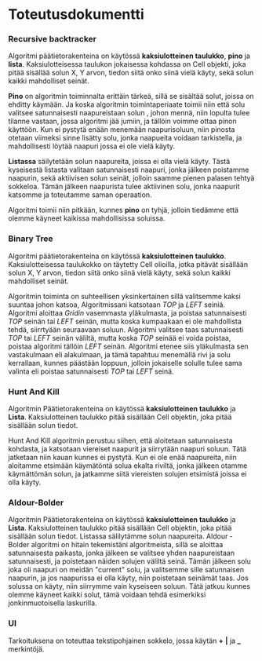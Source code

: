 # Toteutusdokumentti

### Recursive backtracker
Algoritmi päätietorakenteina on käytössä **kaksiulotteinen taulukko**, **pino** ja **lista**. Kaksiulotteisessa taulukon jokaisessa kohdassa on Cell objekti,
joka pitää sisällää solun  X, Y arvon, tiedon siitä onko siinä vielä käyty, sekä solun kaikki mahdolliset seinät. 

**Pino** on algoritmin toiminnalta erittäin tärkeä,
sillä se sisältää solut, joissa on ehditty käymään. Ja koska algoritmin toimintaperiaate toimii niin että solu valitsee satunnaisesti naapureistaan solun , johon mennä, niin lopulta
tulee tilanne vastaan, jossa algoritmi jää jumiin, ja tällöin voimme ottaa pinon käyttöön. Kun ei pystytä enään menemään naapurisoluun, niin pinosta otetaan viimeksi sinne lisätty solu, jonka naapueita voidaan tarkistella,
ja mahdollisesti löytää naapuri jossa ei ole vielä käyty.

**Listassa** säilytetään solun naapureita, joissa ei olla vielä käyty. Tästä kyseisestä listasta valitaan satunnaisesti naapuri, jonka jälkeen poistamme naapurin, sekä aktiivisen solun seinät, jolloin saamme pienen palasen tehtyä sokkeloa.
Tämän jälkeen naapurista tulee aktiivinen solu, jonka naapurit katsomme ja toteutamme saman operaation.

Algoritmi toimii niin pitkään, kunnes **pino** on tyhjä, jolloin tiedämme että olemme käyneet kaikissa mahdollisissa soluissa.

### Binary Tree
Algoritmi päätietorakenteina on käytössä **kaksiulotteinen taulukko**. Kaksiulotteisessa taulukokko on täytetty Cell olioilla, jotka pitävät sisällään solun  X, Y arvon, tiedon siitä onko siinä vielä käyty, sekä solun kaikki mahdolliset seinät.

Algoritmin toiminta on suhteellisen yksinkertainen sillä valitsemme kaksi suuntaa johon katsoa, Algoritmissani katsotaan *TOP* ja *LEFT* seiniä. Algoritmi aloittaa *Gridin* vasemmasta yläkulmasta, ja poistaa satunnaisesti *TOP* seinän tai *LEFT* seinän, mutta koska kumpaakaan ei ole mahdollista tehdä, siirrtyään seuraavaan soluun. Algoritmi valitsee taas satunnaisesti *TOP* tai *LEFT* seinän väliltä, mutta koska *TOP* seinää ei voida poistaa, poistaa algoritmi tällöin *LEFT* seinän. Algoritmi etenee siis yläkulmasta sen vastakulmaan eli alakulmaan, ja tämä tapahtuu menemällä rivi ja solu kerrallaan, kunnes päästään loppuun, jolloin jokaiselle solulle tulee sama valinta eli poistaa satunnaisesti *TOP* tai *LEFT* seinä.

### Hunt And Kill
Algoritmin Päätietorakenteina on käytössä  **kaksiulotteinen taulukko** ja **Lista**. Kaksiulotteinen taulukko pitää sisällään Cell objektin, joka pitää sisällään solun tiedot.

Hunt And Kill algoritmin perustuu siihen, että aloitetaan satunnaisesta kohdasta, ja katsotaan viereiset naapurit ja siirrytään naapuri soluun. Tätä jatketaan niin kauan kunnes ei pystytä. Kun ei ole enää naapureita, niin aloitamme etsimään käymätöntä solua ekalta riviltä, jonka jälkeen otamme käymättömän solun, ja jatkamme siitä viereisten solujen etsimistä joissa ei olla käyty.

### Aldour-Bolder
Algoritmin Päätietorakenteina on käytössä  **kaksiulotteinen taulukko** ja **Lista**. Kaksiulotteinen taulukko pitää sisällään Cell objektin, joka pitää sisällään solun tiedot.
Listassa sälilytämme solun naapureita.
Aldour - Bolder algoritmi on hitain tekemistäni algoritmeista, sillä se aloittaa satunnaisesta paikasta, jonka jälkeen se valitsee yhden naapureistaan satunnaisesti, ja poistetaan näiden solujen väliltä seinä. Tämän jälkeen solu joka oli naapuri on meidän "current" solu, ja valitsemme sille satunnaisen naapurin, ja jos naapurissa ei olla käyty, niin poistetaan seinämät taas. Jos solussa on käyty, niin siirrymme vain kyseiseen soluun. Tätä jatkuu kunnes olemme käyneet kaikki solut, tämä voidaan tehdä esimerkiksi jonkinmuotoisella laskurilla.

### UI
Tarkoituksena on toteuttaa tekstipohjainen sokkelo, jossa käytän **+** **|** ja **_** merkintöjä.


